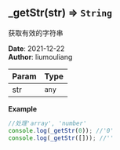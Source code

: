 ## \_getStr(str) ⇒ <code>String</code>
<p>获取有效的字符串</p>

**Date**: 2021-12-22  
**Author**: liumouliang  

| Param | Type |
| --- | --- |
| str | <code>any</code> | 

**Example**  
```javascript
//处理'array', 'number'console.log(_getStr(0)); //'0'console.log(_getStr([])); //''
```
